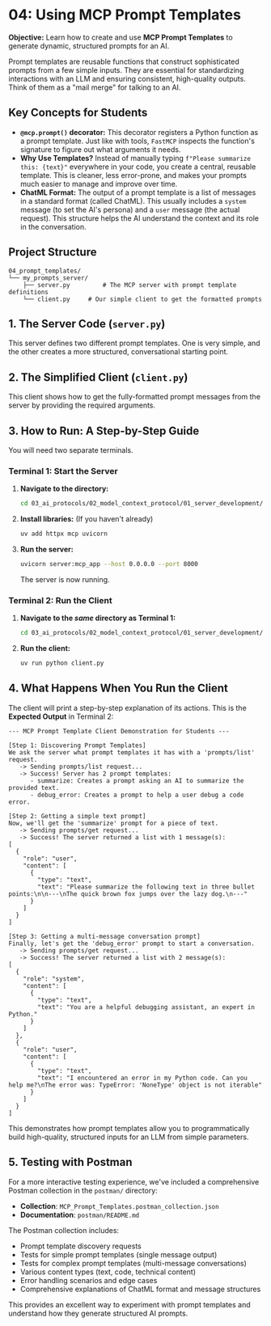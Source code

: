 # 04: Using MCP Prompt Templates

**Objective:** Learn how to create and use **MCP Prompt Templates** to generate dynamic, structured prompts for an AI.

Prompt templates are reusable functions that construct sophisticated prompts from a few simple inputs. They are essential for standardizing interactions with an LLM and ensuring consistent, high-quality outputs. Think of them as a "mail merge" for talking to an AI.

## Key Concepts for Students

- **`@mcp.prompt()` decorator:** This decorator registers a Python function as a prompt template. Just like with tools, `FastMCP` inspects the function's signature to figure out what arguments it needs.
- **Why Use Templates?** Instead of manually typing `f"Please summarize this: {text}"` everywhere in your code, you create a central, reusable template. This is cleaner, less error-prone, and makes your prompts much easier to manage and improve over time.
- **ChatML Format:** The output of a prompt template is a list of messages in a standard format (called ChatML). This usually includes a `system` message (to set the AI's persona) and a `user` message (the actual request). This structure helps the AI understand the context and its role in the conversation.

## Project Structure

```
04_prompt_templates/
└── my_prompts_server/
    ├── server.py         # The MCP server with prompt template definitions
    └── client.py     # Our simple client to get the formatted prompts
```

## 1. The Server Code (`server.py`)

This server defines two different prompt templates. One is very simple, and the other creates a more structured, conversational starting point.

## 2. The Simplified Client (`client.py`)

This client shows how to get the fully-formatted prompt messages from the server by providing the required arguments.

## 3. How to Run: A Step-by-Step Guide

You will need two separate terminals.

### **Terminal 1: Start the Server**

1.  **Navigate to the directory:**
    ```bash
    cd 03_ai_protocols/02_model_context_protocol/01_server_development/04_prompt_templates/my_prompts_server
    ```
2.  **Install libraries:** (If you haven't already)
    ```bash
    uv add httpx mcp uvicorn
    ```
3.  **Run the server:**
    ```bash
    uvicorn server:mcp_app --host 0.0.0.0 --port 8000
    ```
    The server is now running.

### **Terminal 2: Run the Client**

1.  **Navigate to the *same* directory as Terminal 1:**
    ```bash
    cd 03_ai_protocols/02_model_context_protocol/01_server_development/04_prompt_templates/my_prompts_server
    ```
2.  **Run the client:**
    ```bash
    uv run python client.py
    ```

## 4. What Happens When You Run the Client

The client will print a step-by-step explanation of its actions. This is the **Expected Output** in Terminal 2:

```
--- MCP Prompt Template Client Demonstration for Students ---

[Step 1: Discovering Prompt Templates]
We ask the server what prompt templates it has with a 'prompts/list' request.
   -> Sending prompts/list request...
   -> Success! Server has 2 prompt templates:
      - summarize: Creates a prompt asking an AI to summarize the provided text.
      - debug_error: Creates a prompt to help a user debug a code error.

[Step 2: Getting a simple text prompt]
Now, we'll get the 'summarize' prompt for a piece of text.
   -> Sending prompts/get request...
   -> Success! The server returned a list with 1 message(s):
[
  {
    "role": "user",
    "content": [
      {
        "type": "text",
        "text": "Please summarize the following text in three bullet points:\n\n---\nThe quick brown fox jumps over the lazy dog.\n---"
      }
    ]
  }
]

[Step 3: Getting a multi-message conversation prompt]
Finally, let's get the 'debug_error' prompt to start a conversation.
   -> Sending prompts/get request...
   -> Success! The server returned a list with 2 message(s):
[
  {
    "role": "system",
    "content": [
      {
        "type": "text",
        "text": "You are a helpful debugging assistant, an expert in Python."
      }
    ]
  },
  {
    "role": "user",
    "content": [
      {
        "type": "text",
        "text": "I encountered an error in my Python code. Can you help me?\nThe error was: TypeError: 'NoneType' object is not iterable"
      }
    ]
  }
]
```

This demonstrates how prompt templates allow you to programmatically build high-quality, structured inputs for an LLM from simple parameters.

## 5. Testing with Postman

For a more interactive testing experience, we've included a comprehensive Postman collection in the `postman/` directory:

- **Collection**: `MCP_Prompt_Templates.postman_collection.json`
- **Documentation**: `postman/README.md`

The Postman collection includes:
- Prompt template discovery requests
- Tests for simple prompt templates (single message output)
- Tests for complex prompt templates (multi-message conversations)
- Various content types (text, code, technical content)
- Error handling scenarios and edge cases
- Comprehensive explanations of ChatML format and message structures

This provides an excellent way to experiment with prompt templates and understand how they generate structured AI prompts.
